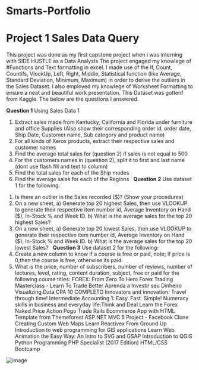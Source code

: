 # Smarts-Portfolio

# Project 1 Sales Data Query
This project was done as my first capstone project when i was interning with SIDE HUSTLE as a Data Analysts
The project engaged my knowlege of #Functions and Text formatting in excel.
I made use of the If, Count, Countifs, VlookUp, Left, Right, Middle, Statistical function (like Average, Standard Deviation, Minimum, Maximum) in order to derive the outliers in the Sales Dataset. 
I also employed my knowlege of Worksheet Formatting to ensure a neat and beautiful work presentation. 
This Dataset was gottenf from Kaggle.
The below are the questions I answered. 


**Question 1**
Using Sales Data 1
1. Extract sales made from Kentucky, California and Florida under furniture and office Supplies (Also show their corresponding order id, order date, Ship Date, Customer name, Sub category and product name)
2. For all kinds of Xerox products, extract their respective sales and customer names
3. Find the average total sales for (question 2) if sales is not equal to 500
4. For the customers names in (question 2), split it to first and last name (dont use flash fill and text to column)
5. Find the total sales for each of the Ship modes
6. Find the average sales for each of the Regions
 
**Question 2**
Use dataset 1 for the following:
1) Is there an outlier in the Sales recorded ($)? (Show your procedures)
2) On a new sheet,
a) Generate top 20 highest Sales, then use VLOOKUP to generate their respective item number id, Average Inventory on Hand ($), In-Stock % and Week ID.
b) What is the average sales for the top 20 highest Sales?
3) On a new sheet,
a) Generate top 20 lowest Sales, then use VLOOKUP to generate their respective item number id, Average Inventory on Hand ($), In-Stock % and Week ID.
b) What is the average sales for the top 20 lowest Sales?
 
**Question 3**
Use dataset 2 for the following:
1) Create a new column to know if a course is free or paid, note; if price is 0,then the course is free, otherwise its paid.
2) What is the price, number of subscribers, number of reviews, number of lectures, level, rating, content duration, subject, free or paid for the following course titles: FOREX: From Zero To Hero Forex Trading Masterclass - Learn To Trade Better Aprenda a Investir seu Dinheiro Visualizing Data CPA 10 COMPLETO Innovators and innovation: Travel through time! Intermediate Accounting 1: Easy. Fast. Simple! Numeracy skills in business and everyday life:Think and Deal Learn the Forex Naked Price Action Pogo Trade Rails Ecommerce App with HTML Template from Themeforest ASP.NET MVC 5 Project - Facebook Clone Creating Custom Web Maps Learn Reactivex From Ground Up Introduction to web programming for GIS applications Learn Web Animation the Easy Way: An Intro to SVG and GSAP Introduction to QGIS Python Programming PHP Specialist (2017 Edition) HTML/CSS Bootcamp 
 

![image](https://user-images.githubusercontent.com/68339249/171917089-8dc2c737-cb54-4b90-a92f-52176f510c76.png)

